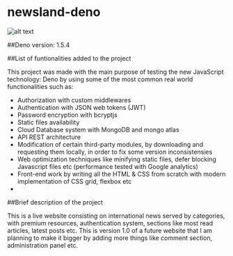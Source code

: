 # newsland-deno

![alt text](https://user-images.githubusercontent.com/40801686/102721012-2aa96800-42f8-11eb-9d3b-2500d4de13f1.png)

##Deno version: 1.5.4

##List of funtionalities added to the project

This project was made with the main purpose of testing the new JavaScript technology: Deno by using some of the most common real world functionalities such as:

- Authorization with custom middlewares
- Authentication with JSON web tokens (JWT)
- Password encryption with bcryptjs
- Static files availability
- Cloud Database system with MongoDB and mongo atlas
- API REST architecture
- Modification of certain third-party modules, by downloading and requesting them locally, in order to fix some version inconsistensies
- Web optimization techniques like minifying static files, defer blocking Javascript files etc (performance tested with Google analytics)
- Front-end work by writing all the HTML & CSS from scratch with modern implementation of CSS grid, flexbox etc
- 


##Brief description of the project

This is a live website consisting on international news served by categories, with premium resources, authentication system, sections like most read articles, latest posts etc. This is version 1.0 of a future website that I am planning to make it bigger by adding more things like comment section, administration panel etc. 
